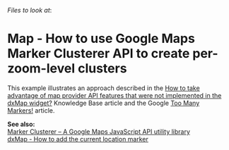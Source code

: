<!-- default file list -->
*Files to look at*:

<!-- default file list end -->
# Map - How to use Google Maps Marker Clusterer API to create per-zoom-level clusters


<p>This example illustrates an approach described in the <a href="https://www.devexpress.com/Support/Center/p/KA18782">How to take advantage of map provider API features that were not implemented in the dxMap widget?</a> Knowledge Base article and the Google <a href="https://developers.google.com/maps/articles/toomanymarkers?hl=en#markerclusterer">Too Many Markers!</a> article.</p>
<p><strong>See also:<br /></strong><a href="https://github.com/googlemaps/js-marker-clusterer">Marker Clusterer – A Google Maps JavaScript API utility library</a><br /><a href="http://www.devexpress.com/Support/Center/Example/Details/E4734"><u>dxMap - How to add the current location marker</u></a></p>

<br/>


